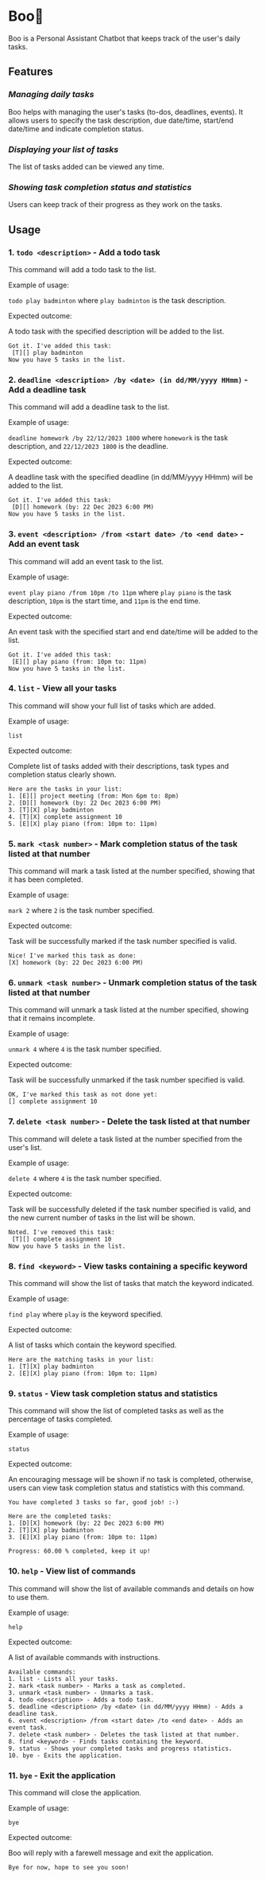 # Boo🐧

Boo is a Personal Assistant Chatbot that keeps track of the user's daily tasks.

## Features

### _Managing daily tasks_

Boo helps with managing the user's tasks (to-dos, deadlines, events). It allows users to specify the task description, due date/time, start/end date/time and indicate completion status.

### _Displaying your list of tasks_

The list of tasks added can be viewed any time.

### _Showing task completion status and statistics_

Users can keep track of their progress as they work on the tasks.



## Usage

### 1. `todo <description>` - Add a todo task

This command will add a todo task to the list.

Example of usage:

`todo play badminton` where `play badminton` is the task description.

Expected outcome:

A todo task with the specified description will be added to the list.

```
Got it. I've added this task:
 [T][] play badminton
Now you have 5 tasks in the list.
```

### 2. `deadline <description> /by <date> (in dd/MM/yyyy HHmm)` - Add a deadline task

This command will add a deadline task to the list.

Example of usage:

`deadline homework /by 22/12/2023 1800` where `homework` is the task description, and `22/12/2023 1800` is the deadline.

Expected outcome:

A deadline task with the specified deadline (in dd/MM/yyyy HHmm) will be added to the list.

```
Got it. I've added this task:
 [D][] homework (by: 22 Dec 2023 6:00 PM)
Now you have 5 tasks in the list.
```

### 3. `event <description> /from <start date> /to <end date>` - Add an event task

This command will add an event task to the list.

Example of usage:

`event play piano /from 10pm /to 11pm` where `play piano` is the task description, `10pm` is the start time, and `11pm` is the end time.

Expected outcome:

An event task with the specified start and end date/time will be added to the list.

```
Got it. I've added this task:
 [E][] play piano (from: 10pm to: 11pm)
Now you have 5 tasks in the list.
```

### 4. `list` - View all your tasks

This command will show your full list of tasks which are added.

Example of usage:

`list`

Expected outcome:

Complete list of tasks added with their descriptions, task types and completion status clearly shown.

```
Here are the tasks in your list:
1. [E][] project meeting (from: Mon 6pm to: 8pm)
2. [D][] homework (by: 22 Dec 2023 6:00 PM)
3. [T][X] play badminton
4. [T][X] complete assignment 10
5. [E][X] play piano (from: 10pm to: 11pm)
```

### 5. `mark <task number>` - Mark completion status of the task listed at that number

This command will mark a task listed at the number specified, showing that it has been completed.

Example of usage:

`mark 2` where `2` is the task number specified.

Expected outcome:

Task will be successfully marked if the task number specified is valid.

```
Nice! I've marked this task as done:
[X] homework (by: 22 Dec 2023 6:00 PM)
```

### 6. `unmark <task number>` - Unmark completion status of the task listed at that number

This command will unmark a task listed at the number specified, showing that it remains incomplete.

Example of usage:

`unmark 4` where `4` is the task number specified.

Expected outcome:

Task will be successfully unmarked if the task number specified is valid.

```
OK, I've marked this task as not done yet:
[] complete assignment 10
```

### 7. `delete <task number>` - Delete the task listed at that number

This command will delete a task listed at the number specified from the user's list.

Example of usage:

`delete 4` where `4` is the task number specified.

Expected outcome:

Task will be successfully deleted if the task number specified is valid, and the new current number of tasks in the list will be shown.

```
Noted. I've removed this task:
 [T][] complete assignment 10
Now you have 5 tasks in the list.
```

### 8. `find <keyword>` - View tasks containing a specific keyword

This command will show the list of tasks that match the keyword indicated.

Example of usage:

`find play` where `play` is the keyword specified.

Expected outcome:

A list of tasks which contain the keyword specified. 

```
Here are the matching tasks in your list:
1. [T][X] play badminton
2. [E][X] play piano (from: 10pm to: 11pm)
```

### 9. `status` - View task completion status and statistics

This command will show the list of completed tasks as well as the percentage of tasks completed. 

Example of usage:

`status`

Expected outcome:

An encouraging message will be shown if no task is completed, otherwise, users can view task completion status and statistics with this command.

```
You have completed 3 tasks so far, good job! :-)
                
Here are the completed tasks:
1. [D][X] homework (by: 22 Dec 2023 6:00 PM)
2. [T][X] play badminton
3. [E][X] play piano (from: 10pm to: 11pm)

Progress: 60.00 % completed, keep it up!
```

### 10. `help` - View list of commands

This command will show the list of available commands and details on how to use them.

Example of usage:

`help`

Expected outcome:

A list of available commands with instructions.

```
Available commands:
1. list - Lists all your tasks.
2. mark <task number> - Marks a task as completed.
3. unmark <task number> - Unmarks a task.
4. todo <description> - Adds a todo task.
5. deadline <description> /by <date> (in dd/MM/yyyy HHmm) - Adds a deadline task.
6. event <description> /from <start date> /to <end date> - Adds an event task.
7. delete <task number> - Deletes the task listed at that number.
8. find <keyword> - Finds tasks containing the keyword.
9. status - Shows your completed tasks and progress statistics.
10. bye - Exits the application.
```

### 11. `bye` - Exit the application

This command will close the application.

Example of usage:

`bye`

Expected outcome:

Boo will reply with a farewell message and exit the application.

```
Bye for now, hope to see you soon!
```
